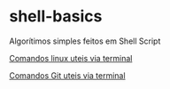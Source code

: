 # shell-basics
Algorítimos simples feitos em Shell Script

[Comandos linux uteis via terminal](https://github.com/mayki-douglas/shell-basics/blob/master/comandos-linux.md)

[Comandos Git uteis via terminal](https://github.com/mayki-douglas/shell-basics-and-git-commands/blob/master/comandos-git.md)